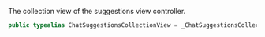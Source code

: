 
The collection view of the suggestions view controller.

``` swift
public typealias ChatSuggestionsCollectionView = _ChatSuggestionsCollectionView<NoExtraData>
```
